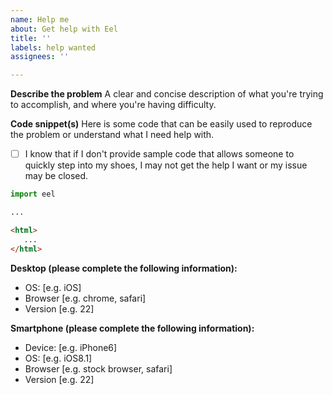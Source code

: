 ```yaml
---
name: Help me
about: Get help with Eel
title: ''
labels: help wanted
assignees: ''

---
```


**Describe the problem**
A clear and concise description of what you're trying to accomplish, and where you're having difficulty.

**Code snippet(s)**
Here is some code that can be easily used to reproduce the problem or understand what I need help with.

- [ ] I know that if I don't provide sample code that allows someone to quickly step into my shoes, I may not get the help I want or my issue may be closed.

```python
import eel

...
```

```html
<html>
   ...
</html>
```

**Desktop (please complete the following information):**
 - OS: [e.g. iOS]
 - Browser [e.g. chrome, safari]
 - Version [e.g. 22]

**Smartphone (please complete the following information):**
 - Device: [e.g. iPhone6]
 - OS: [e.g. iOS8.1]
 - Browser [e.g. stock browser, safari]
 - Version [e.g. 22]
